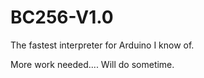 # BC256-V1.0
The fastest interpreter for Arduino I know of.

More work needed.... Will do sometime.
